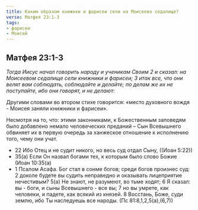 ```yaml
---
title: Каким образом книжнки и фарисеи сели на Моисеево седалище?
verse: Матфея 23:1-3
tags: 
- фарисеи
- Моисей
---
```


## Матфея 23:1-3

*Тогда Иисус начал говорить народу и ученикам Своим 2 и сказал: на Моисеевом седалище сели книжники и фарисеи; 3 итак все, что они велят вам соблюдать, соблюдайте и делайте; по делам же их не поступайте, ибо они говорят, и не делают:*

Другими словами во втором стихе говорится: «место духовного вождя - Моисея заняли книжники и фарисеи».

Несмотря на то, что: этими законниками, к Божественным заповедям было добавлено немало человеческих преданий – Сын Всевышнего обвиняет их в первую очередь за ханжеское отношение к исполнению того, чему они учат.

- 22 Ибо Отец и не судит никого, но весь суд отдал Сыну, ((Иоан 5:22))
- 35(а) Если Он назвал богами тех, к которым было слово Божие (Иоан 10:35(а)
- 1 Псалом Асафа. Бог стал в сонме богов; среди богов произнес суд: 2 доколе будете вы судить неправедно и оказывать лицеприятие нечестивым? 5(а) Не знают, не разумеют, во тьме ходят; 6 Я сказал: вы - боги, и сыны Всевышнего - все вы; 7 но вы умрете, как человеки, и падете, как всякий из князей. 8 Восстань, Боже, суди землю, ибо Ты наследуешь все народы. (Пс 81:8,1,2,5(а),(6,7))